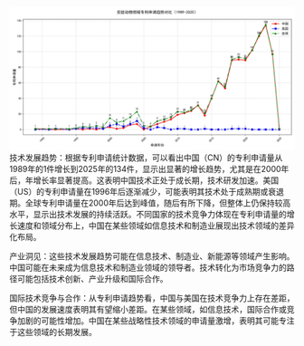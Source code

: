 ![Patent Application Trend](../../figs/patent_application_trend.jpg "Patent Application Trend")
技术发展趋势：根据专利申请统计数据，可以看出中国（CN）的专利申请量从1989年的1件增长到2025年的134件，显示出显著的增长趋势，尤其是在2000年后，年增长率显著提高。这表明中国技术正处于成长期，技术研发加速。美国（US）的专利申请量在1996年后逐渐减少，可能表明其技术处于成熟期或衰退期。全球专利申请量在2000年后达到峰值，随后有所下降，但整体上仍保持较高水平，显示出技术发展的持续活跃。不同国家的技术竞争力体现在专利申请量的增长速度和领域分布上，中国在某些领域如信息技术和制造业展现出技术领域的差异化布局。

产业洞见：这些技术发展趋势可能在信息技术、制造业、新能源等领域产生影响。中国可能在未来成为信息技术和制造业领域的领导者。技术转化为市场竞争力的路径可能包括技术创新、产业升级和国际合作。

国际技术竞争与合作：从专利申请趋势看，中国与美国在技术竞争力上存在差距，但中国的发展速度表明其有望缩小差距。在某些领域，如信息技术，国际合作或竞争加剧的可能性增加。中国在某些战略性技术领域的申请量激增，表明其可能专注于这些领域的长期发展。